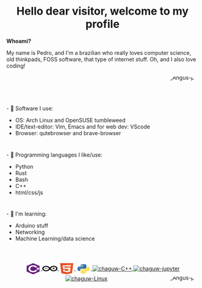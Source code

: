 <div class='greetings' align='center'>
  <h1><b>Hello dear visitor, welcome to my profile</b></h1>
</div>
<p class='whoami' font-size=50> <b>Whoami?</b> </p>
<p>My name is Pedro, and I'm a brazilian who really loves computer science, old thinkpads, FOSS software, that type of internet stuff. Oh, and I also love coding!</p>

  <img align="right" alt="Angus-pic" height="150" style="border-radius:50px;" src="https://imgs.search.brave.com/dbvHwTD9t3k49mX025SaV1np7mfZDXUKezvRwLUfnNU/rs:fit:1140:1169:1/g:ce/aHR0cHM6Ly9pLmV0/c3lzdGF0aWMuY29t/LzIyNjIxMzMzL3Iv/aWwvNjk4NDZjLzMy/MTcwMTY3NTgvaWxf/MTE0MHhOLjMyMTcw/MTY3NThfMmZnai5q/cGc">

<h1></h1>

<br>
<div class='perso_info'>
  <div class='info'>
    <h1></h1>
    <p>- 🔭 Software I use:</p>
    <ul>
      <li> OS: Arch Linux and OpenSUSE tumbleweed </li>
      <li> IDE/text-editor: Vim, Emacs and for web dev: VScode </li>
      <li> Browser: qutebrowser and brave-browser </li>
    </ul>
    <h1></h1>
    <p>- 🌱 Programming languages I like/use:</p>
    <ul>
      <li> Python </li>
      <li> Rust </li>
      <li> Bash </li>
      <li> C++ </li>
      <li> html/css/js </li>
     </ul>
     <h1></h1>
     <p>- 🐻 I'm learning: </p>
     <ul>
      <li> Arduino stuff </li>
      <li> Networking </li>
      <li> Machine Learning/data science </li>
     </ul>
     <h1></h1>
    
  </div>
    <div align='center'>

<div align="center">
  <a href="https://github.com/pChagas-cloud">


<div style="display: inline_block"><br>
  <img align="center" alt="chaguw-c#" height="30" width="40" src="https://raw.githubusercontent.com/devicons/devicon/master/icons/csharp/csharp-plain.svg">
  <img align="center" alt="chaguw-arduino" height="30" width="40" src="https://raw.githubusercontent.com/devicons/devicon/master/icons/arduino/arduino-plain.svg">
  <img align="center" alt="chaguw-HTML" height="30" width="40" src="https://raw.githubusercontent.com/devicons/devicon/master/icons/html5/html5-original.svg">
  <img align="center" alt="chaguw-Python" height="30" width="40" src="https://raw.githubusercontent.com/devicons/devicon/master/icons/python/python-original.svg">
  <img align="center" alt="chaguw-C++" height="30" width="40" src="https://cdn.jsdelivr.net/gh/devicons/devicon/icons/cplusplus/cplusplus-original.svg">
  <img align="center" alt="chaguw-jupyter" height="30" width="30"  src="https://cdn.jsdelivr.net/gh/devicons/devicon/icons/jupyter/jupyter-original-wordmark.svg" />
  <img align="center" alt="chaguw-Linux" height="30" width="30"  src="https://cdn.jsdelivr.net/gh/devicons/devicon/icons/linux/linux-original.svg" />

  <img align="right" alt="Angus-pic" height="150" style="border-radius:50px;" src="https://64.media.tumblr.com/ca07467c2d315cd905a57310c4475a6a/tumblr_oo44reKi6F1v57y0co1_250.png">
</div>
  <h1></h1>
